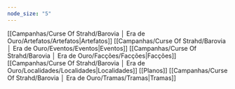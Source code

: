 ```yaml
---
node_size: "5"
---
```

[[Campanhas/Curse Of Strahd/Barovia │ Era de Ouro/Artefatos/Artefatos|Artefatos]]
[[Campanhas/Curse Of Strahd/Barovia │ Era de Ouro/Eventos/Eventos|Eventos]]
[[Campanhas/Curse Of Strahd/Barovia │ Era de Ouro/Facções/Facções|Facções]]
[[Campanhas/Curse Of Strahd/Barovia │ Era de Ouro/Localidades/Localidades|Localidades]]
[[Planos]]
[[Campanhas/Curse Of Strahd/Barovia │ Era de Ouro/Tramas/Tramas|Tramas]]
